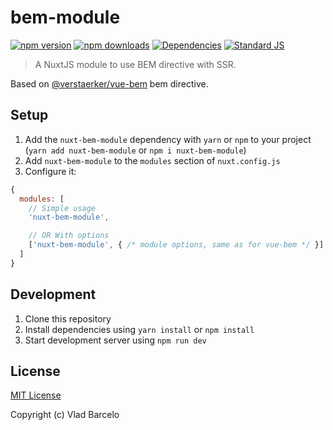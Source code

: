 # bem-module

[![npm version][npm-version-src]][npm-version-href]
[![npm downloads][npm-downloads-src]][npm-downloads-href]
[![Dependencies][david-dm-src]][david-dm-href]
[![Standard JS][standard-js-src]][standard-js-href]

> A NuxtJS module to use BEM directive with SSR.

Based on [@verstaerker/vue-bem](https://github.com/verstaerker/vue-bem) bem directive.

## Setup

1. Add the `nuxt-bem-module` dependency with `yarn` or `npm` to your project (`yarn add nuxt-bem-module` or `npm i nuxt-bem-module`)
2. Add `nuxt-bem-module` to the `modules` section of `nuxt.config.js`
3. Configure it:

```js
{
  modules: [
    // Simple usage
    'nuxt-bem-module',

    // OR With options
    ['nuxt-bem-module', { /* module options, same as for vue-bem */ }]
  ]
}
```

## Development

1. Clone this repository
2. Install dependencies using `yarn install` or `npm install`
3. Start development server using `npm run dev`

## License

[MIT License](./LICENSE)

Copyright (c) Vlad Barcelo

<!-- Badges -->
[npm-version-src]: https://img.shields.io/npm/dt/bem-module.svg?style=flat-square
[npm-version-href]: https://npmjs.com/package/nuxt-bem-module

[npm-downloads-src]: https://img.shields.io/npm/v/bem-module/latest.svg?style=flat-square
[npm-downloads-href]: https://npmjs.com/package/nuxt-bem-module

[david-dm-src]: https://david-dm.org/vladbarcelo/bem-module/status.svg?style=flat-square
[david-dm-href]: https://david-dm.org/vladbarcelo/bem-module

[standard-js-src]: https://img.shields.io/badge/code_style-standard-brightgreen.svg?style=flat-square
[standard-js-href]: https://standardjs.com
